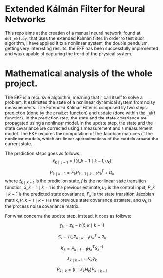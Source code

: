 # Extended Kálmán Filter for Neural Networks

This repo aims at the creation of a manual neural network, found at `def_ekf.py`, that uses the extended Kálmán filter. In order to test such algorithm, I have applied it to a nonlinear system: the double pendulum, getting very interesting results: the EKF has been successfully implemented and was capable of capturing the trend of the physical system.

# Mathematical analysis of the whole project.

The EKF is a recursvie algorithm, meaning that it call itself to solve a problem. It estimates the state of a nonlinear dynamical system from noisy measurements. The Extended Kálmán Filter is composed by two steps: prediction (done by the `predict` function) and update (done within the `_ekf` function). In the prediction step, the state and the state covariance are propagated using a nonlinear model. In the update step, the state and the state covariance are corrected using a measurement and a measurement model. The EKF requires the computation of the Jacobian matrices of the nonlinear models, which are linear approximations of the models around the current state.

The prediction steps goes as follows: $$\hat{x}_{k \mid k-1}=f(\hat{x}\_{k-1 \mid k-1}, u_k)$$

$$P_{k \mid k-1} = F_kP_{k-1 \mid k-1}F_k^T+Q_k$$ where $\hat{x}_{k \mid k-1}$ is the prediction state, $f$ is the nonlinear state transition function, $\hat{x}\_{k-1 \mid k-1}$ is the previous estimate, $u_k$ is the control input, $P\_{k \mid k-1}$ is the predicted state covariance, $F_k$ is the state transition Jacobian matrix, $P\_{k-1 \mid k-1}$ is the previous state covariance estimate, and $Q_k$ is the process noise covariance matrix.

For what concerns the update step, instead, it goes as follows:

$$\tilde{y}_k=z_k-h(\hat{x}\_{k \mid k-1})$$

$$S_k=H_kP_{k \mid k-1}H_k^T+R_k$$

$$K_k=P_{k \mid k-1}H_k^TS_k^{-1}$$

$$\hat{x}_{k \mid k-1}+K_k \tilde{y}_k$$

$$P_{k \mid k} = (l-K_kH_k)P_{k \mid k-1}$$

